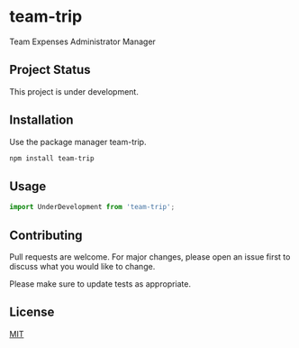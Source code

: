 # team-trip
Team Expenses Administrator Manager

## Project Status

This project is under development.

## Installation

Use the package manager team-trip.

```bash
npm install team-trip
```

## Usage

```javascript
import UnderDevelopment from 'team-trip';
```

## Contributing
Pull requests are welcome. For major changes, please open an issue first to discuss what you would like to change.

Please make sure to update tests as appropriate.

## License
[MIT](https://github.com/danielrsantana/team-trip)
